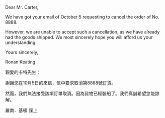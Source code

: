Dear Mr. Carter,

We have got your email of October 5 requesting to cancel the order of
No. 8888.

However, we are unable to accept such a cancellation, as we have already
had the goods shipped. We most sincerely hope you will afford us your
understanding.

Yours sincerely,

Ronan Keating

親愛的卡特先生：

謝謝您在10月5日的來信，信中要求取消第8888號訂貨。

然而，我們無法接受該項訂單取消。因為貨物已經裝船了。我們真誠希望您能諒解。

羅南．基頓 謹上
